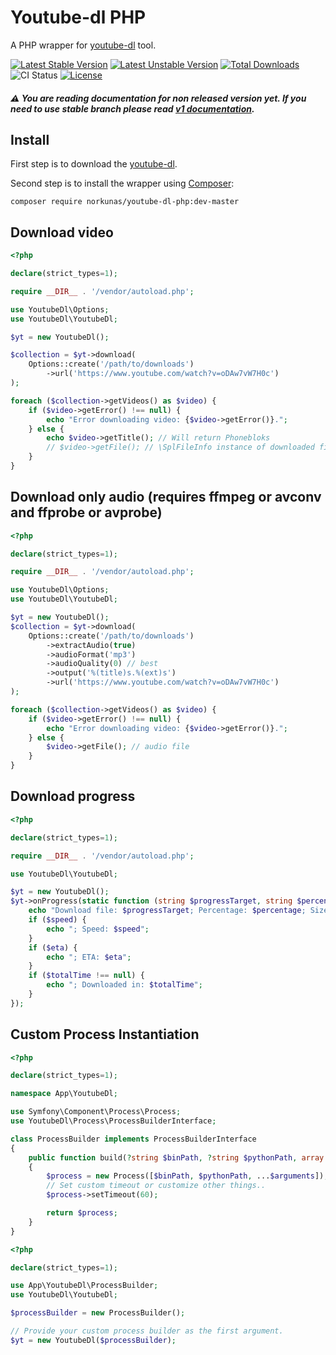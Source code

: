 # Youtube-dl PHP
A PHP wrapper for [youtube-dl](https://github.com/ytdl-org/youtube-dl) tool.

[![Latest Stable Version](https://poser.pugx.org/norkunas/youtube-dl-php/v/stable.svg)](https://packagist.org/packages/norkunas/youtube-dl-php)
[![Latest Unstable Version](https://poser.pugx.org/norkunas/youtube-dl-php/v/unstable.svg)](https://packagist.org/packages/norkunas/youtube-dl-php)
[![Total Downloads](https://poser.pugx.org/norkunas/youtube-dl-php/downloads)](https://packagist.org/packages/norkunas/youtube-dl-php)
![CI Status](https://github.com/norkunas/youtube-dl-php/workflows/CI/badge.svg?branch=master)
[![License](https://poser.pugx.org/norkunas/youtube-dl-php/license.svg)](https://packagist.org/packages/norkunas/youtube-dl-php)

##### :warning: You are reading documentation for non released version yet. If you need to use stable branch please read [v1 documentation](https://github.com/norkunas/youtube-dl-php/tree/1.x#youtube-dl-php).

## Install
First step is to download the [youtube-dl](https://ytdl-org.github.io/youtube-dl/download.html).

Second step is to install the wrapper using [Composer](http://getcomposer.org/):
```
composer require norkunas/youtube-dl-php:dev-master
```

## Download video
```php
<?php

declare(strict_types=1);

require __DIR__ . '/vendor/autoload.php';

use YoutubeDl\Options;
use YoutubeDl\YoutubeDl;

$yt = new YoutubeDl();

$collection = $yt->download(
    Options::create('/path/to/downloads')
        ->url('https://www.youtube.com/watch?v=oDAw7vW7H0c')
);

foreach ($collection->getVideos() as $video) {
    if ($video->getError() !== null) {
        echo "Error downloading video: {$video->getError()}.";
    } else {
        echo $video->getTitle(); // Will return Phonebloks
        // $video->getFile(); // \SplFileInfo instance of downloaded file
    }
}

```

## Download only audio (requires ffmpeg or avconv and ffprobe or avprobe)
```php
<?php

declare(strict_types=1);

require __DIR__ . '/vendor/autoload.php';

use YoutubeDl\Options;
use YoutubeDl\YoutubeDl;

$yt = new YoutubeDl();
$collection = $yt->download(
    Options::create('/path/to/downloads')
        ->extractAudio(true)
        ->audioFormat('mp3')
        ->audioQuality(0) // best
        ->output('%(title)s.%(ext)s')
        ->url('https://www.youtube.com/watch?v=oDAw7vW7H0c')
);

foreach ($collection->getVideos() as $video) {
    if ($video->getError() !== null) {
        echo "Error downloading video: {$video->getError()}.";
    } else {
        $video->getFile(); // audio file
    }
}
```

## Download progress
```php
<?php

declare(strict_types=1);

require __DIR__ . '/vendor/autoload.php';

use YoutubeDl\YoutubeDl;

$yt = new YoutubeDl();
$yt->onProgress(static function (string $progressTarget, string $percentage, string $size, string $speed, string $eta, ?string $totalTime): void {
    echo "Download file: $progressTarget; Percentage: $percentage; Size: $size";
    if ($speed) {
        echo "; Speed: $speed";
    }
    if ($eta) {
        echo "; ETA: $eta";
    }
    if ($totalTime !== null) {
        echo "; Downloaded in: $totalTime";
    }
});
```

## Custom Process Instantiation

```php
<?php

declare(strict_types=1);

namespace App\YoutubeDl;

use Symfony\Component\Process\Process;
use YoutubeDl\Process\ProcessBuilderInterface;

class ProcessBuilder implements ProcessBuilderInterface
{
    public function build(?string $binPath, ?string $pythonPath, array $arguments = []): Process
    {
        $process = new Process([$binPath, $pythonPath, ...$arguments]);
        // Set custom timeout or customize other things..
        $process->setTimeout(60);

        return $process;
    }
}
```

```php
<?php

declare(strict_types=1);

use App\YoutubeDl\ProcessBuilder;
use YoutubeDl\YoutubeDl;

$processBuilder = new ProcessBuilder();

// Provide your custom process builder as the first argument.
$yt = new YoutubeDl($processBuilder);
```
